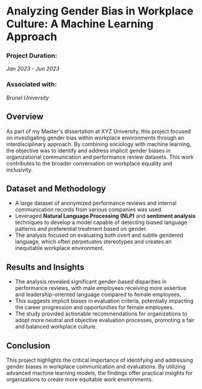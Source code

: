 # Analyzing Gender Bias in Workplace Culture: A Machine Learning Approach

### Project Duration: 
*Jan 2023 - Jun 2023*

### Associated with: 
*Brunel University*

## Overview
As part of my Master's dissertation at XYZ University, this project focused on investigating gender bias within workplace environments through an interdisciplinary approach. By combining sociology with machine learning, the objective was to identify and address implicit gender biases in organizational communication and performance review datasets. This work contributes to the broader conversation on workplace equality and inclusivity.

## Dataset and Methodology
* A large dataset of anonymized performance reviews and internal communication records from various companies was used.
* Leveraged **Natural Language Processing (NLP)** and **sentiment analysis** techniques to develop a model capable of detecting biased language patterns and preferential treatment based on gender.
* The analysis focused on evaluating both overt and subtle gendered language, which often perpetuates stereotypes and creates an inequitable workplace environment.

## Results and Insights
* The analysis revealed significant gender-based disparities in performance reviews, with male employees receiving more assertive and leadership-oriented language compared to female employees.
* This suggests implicit biases in evaluation criteria, potentially impacting the career progression and opportunities for female employees.
* The study provided actionable recommendations for organizations to adopt more neutral and objective evaluation processes, promoting a fair and balanced workplace culture.

## Conclusion
This project highlights the critical importance of identifying and addressing gender biases in workplace communication and evaluations. By utilizing advanced machine learning models, the findings offer practical insights for organizations to create more equitable work environments.

